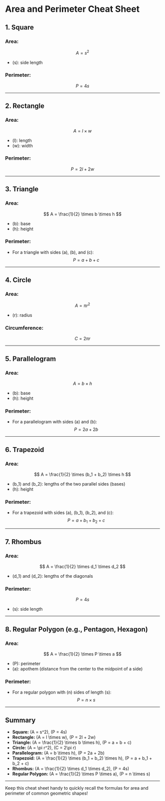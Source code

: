 # Area and Perimeter Cheat Sheet

## **1. Square**

### **Area:**
$$
A = s^2
$$
- \(s\): side length

### **Perimeter:**
$$
P = 4s
$$

---

## **2. Rectangle**

### **Area:**
$$
A = l \times w
$$
- \(l\): length
- \(w\): width

### **Perimeter:**
$$
P = 2l + 2w
$$

---

## **3. Triangle**

### **Area:**
$$
A = \frac{1}{2} \times b \times h
$$
- \(b\): base
- \(h\): height

### **Perimeter:**
- For a triangle with sides \(a\), \(b\), and \(c\):
$$
P = a + b + c
$$

---

## **4. Circle**

### **Area:**
$$
A = \pi r^2
$$
- \(r\): radius

### **Circumference:**
$$
C = 2\pi r
$$

---

## **5. Parallelogram**

### **Area:**
$$
A = b \times h
$$
- \(b\): base
- \(h\): height

### **Perimeter:**
- For a parallelogram with sides \(a\) and \(b\):
$$
P = 2a + 2b
$$

---

## **6. Trapezoid**

### **Area:**
$$
A = \frac{1}{2} \times (b_1 + b_2) \times h
$$
- \(b_1\) and \(b_2\): lengths of the two parallel sides (bases)
- \(h\): height

### **Perimeter:**
- For a trapezoid with sides \(a\), \(b_1\), \(b_2\), and \(c\):
$$
P = a + b_1 + b_2 + c
$$

---

## **7. Rhombus**

### **Area:**
$$
A = \frac{1}{2} \times d_1 \times d_2
$$
- \(d_1\) and \(d_2\): lengths of the diagonals

### **Perimeter:**
$$
P = 4s
$$
- \(s\): side length

---

## **8. Regular Polygon (e.g., Pentagon, Hexagon)**

### **Area:**
$$
A = \frac{1}{2} \times P \times a
$$
- \(P\): perimeter
- \(a\): apothem (distance from the center to the midpoint of a side)

### **Perimeter:**
- For a regular polygon with \(n\) sides of length \(s\):
$$
P = n \times s
$$

---

## **Summary**
- **Square:** \(A = s^2\), \(P = 4s\)
- **Rectangle:** \(A = l \times w\), \(P = 2l + 2w\)
- **Triangle:** \(A = \frac{1}{2} \times b \times h\), \(P = a + b + c\)
- **Circle:** \(A = \pi r^2\), \(C = 2\pi r\)
- **Parallelogram:** \(A = b \times h\), \(P = 2a + 2b\)
- **Trapezoid:** \(A = \frac{1}{2} \times (b_1 + b_2) \times h\), \(P = a + b_1 + b_2 + c\)
- **Rhombus:** \(A = \frac{1}{2} \times d_1 \times d_2\), \(P = 4s\)
- **Regular Polygon:** \(A = \frac{1}{2} \times P \times a\), \(P = n \times s\)

---

Keep this cheat sheet handy to quickly recall the formulas for area and perimeter of common geometric shapes!
